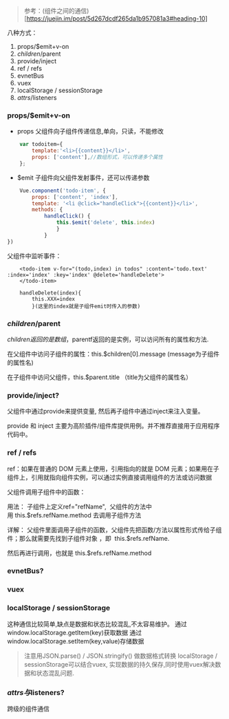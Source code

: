 > 参考：(组件之间的通信)[https://juejin.im/post/5d267dcdf265da1b957081a3#heading-10]

八种方式：
1. props/$emit+v-on
2. $children/$parent
3. provide/inject
4. ref / refs
5. evnetBus
6. vuex
7. localStorage / sessionStorage
8. $attrs/ $listeners

### props/$emit+v-on
- props 父组件向子组件传递信息,单向，只读，不能修改
```js
	var todoitem={
		template:'<li>{{content}}</li>',
		props: ['content'],//数组形式，可以传递多个属性
	};
```
- $emit 子组件向父组件发射事件，还可以传递参数
```js
	Vue.component('todo-item', {
		props: ['content', 'index'],
		template: '<li @click="handleClick">{{content}}</li>',
		methods: {
			handleClick() {
				this.$emit('delete', this.index)
				}
			}
})
```
父组件中监听事件：
```
	<todo-item v-for="(todo,index) in todos" :content='todo.text' :index='index' :key='index' @delete='handleDelete'>
    </todo-item>

	handleDelete(index){
        this.XXX=index
        }(这里的index就是子组件emit时传入的参数)
```

### $children/$parent 

$children返回的是数组，$parentf返回的是实例，可以访问所有的属性和方法.

在父组件中访问子组件的属性：this.$children[0].message (message为子组件的属性名)

在子组件中访问父组件，this.$parent.title （title为父组件的属性名）

### provide/inject?

父组件中通过provide来提供变量, 然后再子组件中通过inject来注入变量。

provide 和 inject 主要为高阶插件/组件库提供用例。并不推荐直接用于应用程序代码中。

### ref / refs

ref：如果在普通的 DOM 元素上使用，引用指向的就是 DOM 元素；如果用在子组件上，引用就指向组件实例，可以通过实例直接调用组件的方法或访问数据

父组件调用子组件中的函数：

用法： 子组件上定义ref="refName",  父组件的方法中用 this.$refs.refName.method 去调用子组件方法

详解： 父组件里面调用子组件的函数，父组件先把函数/方法以属性形式传给子组件；那么就需要先找到子组件对象 ，即  this.$refs.refName.

然后再进行调用，也就是 this.$refs.refName.method

### evnetBus?

### vuex

### localStorage / sessionStorage

这种通信比较简单,缺点是数据和状态比较混乱,不太容易维护。 通过window.localStorage.getItem(key)获取数据 通过window.localStorage.setItem(key,value)存储数据

> 注意用JSON.parse() / JSON.stringify() 做数据格式转换 localStorage / sessionStorage可以结合vuex, 实现数据的持久保存,同时使用vuex解决数据和状态混乱问题.

### $attrs与 $listeners?

跨级的组件通信